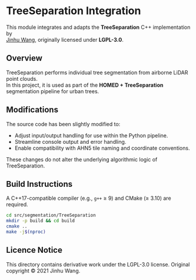 # TreeSeparation Integration

This module integrates and adapts the **TreeSeparation** C++ implementation by  
[Jinhu Wang](https://github.com/Jinhu-Wang/TreeSeparation), originally licensed under **LGPL-3.0**.

## Overview
TreeSeparation performs individual tree segmentation from airborne LiDAR point clouds.  
In this project, it is used as part of the **HOMED + TreeSeparation** segmentation pipeline for urban trees.

## Modifications
The source code has been slightly modified to:
- Adjust input/output handling for use within the Python pipeline.
- Streamline console output and error handling.
- Enable compatibility with AHN5 tile naming and coordinate conventions.

These changes do not alter the underlying algorithmic logic of TreeSeparation.

## Build Instructions
A C++17-compatible compiler (e.g., `g++` ≥ 9) and CMake (≥ 3.10) are required.

```bash
cd src/segmentation/TreeSeparation
mkdir -p build && cd build
cmake ..
make -j$(nproc)
```

## Licence Notice
This directory contains derivative work under the LGPL-3.0 license.
Original copyright © 2021 Jinhu Wang.
